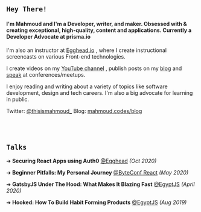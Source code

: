 ## `Hey There!`

#### I'm Mahmoud and I'm a Developer, writer, and maker. Obsessed with & creating exceptional, high-quality, content and applications. Currently a Developer Advocate at prisma.io

I'm also an instructor at [Egghead.io](https://egghead.io/instructors/mahmoud-abdelwahab) , where I create instructional screencasts on various Front-end technologies.

I create videos on my [YouTube channel](https://www.youtube.com/MahmoudAbdelwahab) , publish posts on my [blog](https://mahmoud.codes/blog) and [speak](https://mahmoud.codes/talks) at conferences/meetups.

I enjoy reading and writing about a variety of topics like software development, design and tech careers. I'm also a big advocate for learning in public.

Twitter: [@thisismahmoud_](https://twitter.com/thisismahmoud_)
Blog: [mahmoud.codes/blog](https://mahmoud.codes/blog)

<br/>


<br/>

## `Talks` 

➔ **Securing React Apps using Auth0** [@Egghead](https://egghead.io/lessons/egghead-authenticating-react-apps-using-auth0) _(Oct 2020)_

➔ **Beginner Pitfalls: My Personal Journey** [@ByteConf React](https://www.bytesized.xyz/conferences/byteconf-react-2020/) _(May 2020)_

➔ **GatsbyJS Under The Hood: What Makes It Blazing Fast** [@EgyptJS](https://www.meetup.com/EgyptJS/events/269752047/) _(April 2020)_

➔ **Hooked: How To Build Habit Forming Products** [@EgyptJS](https://www.meetup.com/EgyptJS/events/260794616/) _(Aug 2019)_

<br/>

